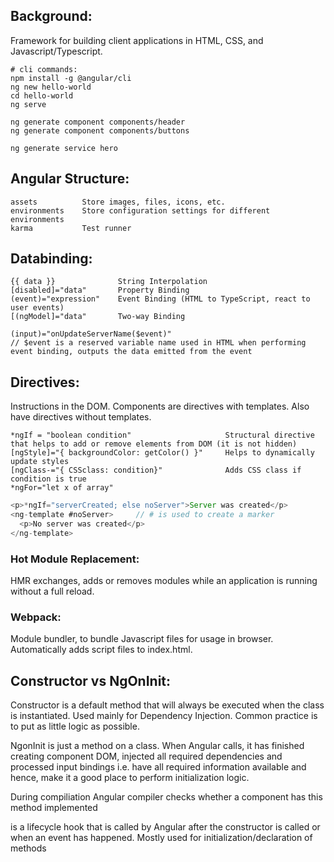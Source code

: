 ## Background:
Framework for building client applications in HTML, CSS, and Javascript/Typescript.
```
# cli commands:
npm install -g @angular/cli
ng new hello-world
cd hello-world
ng serve

ng generate component components/header
ng generate component components/buttons

ng generate service hero
```

## Angular Structure:
```
assets          Store images, files, icons, etc.
environments    Store configuration settings for different environments
karma           Test runner
```
## Databinding:
``` 
{{ data }}              String Interpolation
[disabled]="data"       Property Binding
(event)="expression"    Event Binding (HTML to TypeScript, react to user events)
[(ngModel]="data"       Two-way Binding

(input)="onUpdateServerName($event)"
// $event is a reserved variable name used in HTML when performing event binding, outputs the data emitted from the event
``` 
## Directives:
Instructions in the DOM. Components are directives with templates. Also have directives without templates.
```
*ngIf = "boolean condition"                     Structural directive that helps to add or remove elements from DOM (it is not hidden)
[ngStyle]="{ backgroundColor: getColor() }"     Helps to dynamically update styles
[ngClass-="{ CSSclass: condition}"              Adds CSS class if condition is true
*ngFor="let x of array"
```

```javascript
<p>*ngIf="serverCreated; else noServer">Server was created</p>
<ng-template #noServer>     // # is used to create a marker
  <p>No server was created</p>
</ng-template>
```


### Hot Module Replacement:
HMR exchanges, adds or removes modules while an application is running without a full reload. 

### Webpack:
Module bundler, to bundle Javascript files for usage in browser. Automatically adds script files to index.html.


## Constructor vs NgOnInit:
Constructor is a default method that will always be executed when the class is instantiated. Used mainly for Dependency Injection. Common practice is to put as little logic as possible.

NgonInit is just a method on a class. When Angular calls, it has finished creating component DOM, injected all required dependencies and processed input bindings i.e. have all required information available and hence, make it a good place to perform initialization logic. 

During compiliation Angular compiler checks whether a component has this method implemented

is a lifecycle hook that is called by Angular after the constructor is called or when an event has happened. Mostly used for initialization/declaration of methods 
